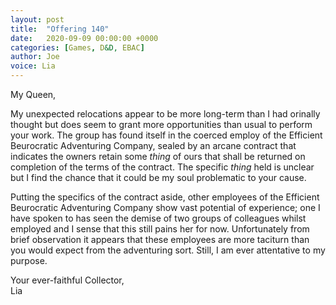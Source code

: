 ```yaml
---
layout: post
title:  "Offering 140"
date:   2020-09-09 00:00:00 +0000
categories: [Games, D&D, EBAC]
author: Joe
voice: Lia
---
```

My Queen,

My unexpected relocations appear to be more long-term than I had orinally thought but does seem to grant more opportunities than usual to perform your work. The group has found itself in the coerced employ of the Efficient Beurocratic Adventuring Company, sealed by an arcane contract that indicates the owners retain some *thing* of ours that shall be returned on completion of the terms of the contract. The specific *thing* held is unclear but I find the chance that it could be my soul problematic to your cause.<!-- more -->

Putting the specifics of the contract aside, other employees of the Efficient Beurocratic Adventuring Company show vast potential of experience; one I have spoken to has seen the demise of two groups of colleagues whilst employed and I sense that this still pains her for now. Unfortunately from brief observation it appears that these employees are more taciturn than you would expect from the adventuring sort. Still, I am ever attentative to my purpose.

Your ever-faithful Collector,  
Lia